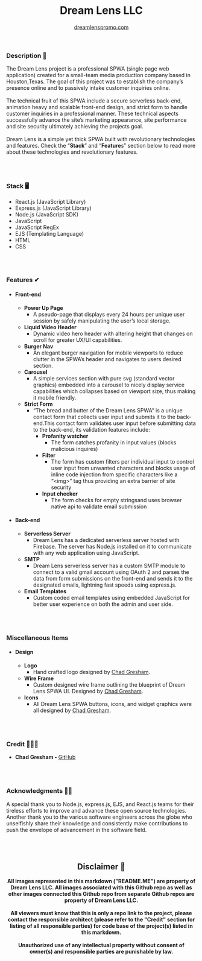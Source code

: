 <div align="center">
                <h1>Dream Lens LLC</h1>
  <a href="https://dream-lens.web.app/">dreamlenspromo.com</a>
            </div>
            <br>
            <br>
            <h3>Description 📖</h3>
                <p>The Dream Lens project is a professional SPWA (single page web application) created for a small-team media production company based in Houston,Texas. The goal of this project was to establish the company’s presence online and to passively intake customer inquiries online.
<br>
<br>
                    The technical fruit of this SPWA include a secure serverless back-end, animation heavy and scalable front-end design, and strict form to handle customer inquiries in a professional manner. These technical aspects successfully advance the site’s marketing appearance, site performance and site security ultimately achieving the projects goal.
<br>
<br>
                    Dream Lens is a simple yet thick SPWA built with revolutionary technologies and features. Check the “<strong>Stack</strong>” and “<strong>Feature</strong>s” section below to read more about these technologies and revolutionary features.
                </p>
            <br>
            <br>
            <h3>Stack 🖥</h3>
            <ul>
                <li>
                    React.js (JavaScript Library)
                </li>
                <li>
                    Express.js (JavaScript Library)
                </li>
                <li>
                    Node.js (JavaScript SDK)
                </li>
                <li>
                    JavaScript
                </li>
                <li>
                    JavaScript RegEx
                </li>
                <li>
                    EJS (Templating Language)
                </li>
                <li>
                    HTML
                </li>
                <li>
                    CSS
                </li>
            </ul>
             <br>
            <br>
            <h3>
                Features ✔︎
            </h3>
            <ul>
                <li>
                    <h4>
                        Front-end
                    </h4>
                    <ul>
                        <li>
                            <div>
                                <strong>
                                    Power Up Page
                                </strong>
                            </div>
                            <ul>
                                <li>
                                    <div>
                                        A pseudo-page that displays every 24 hours per unique user session by safely manipulating the user’s local storage.
                                    </div>
                                </li>
                            </ul>
                        </li>
                    </ul>
                    <ul>
                        <li>
                            <div>
                                <strong>
                                    Liquid Video Header
                                </strong>
                            </div>
                            <ul>
                                <li>
                                    <div>
                                        Dynamic video hero header with altering height that changes on scroll for greater UX/UI capabilities.
                                    </div>
                                </li>
                            </ul>
                        </li>
                    </ul>
                    <ul>
                        <li>
                            <div>
                                <strong>
                                    Burger Nav
                                </strong>
                            </div>
                            <ul>
                                <li>
                                    <div>
                                        An elegant burger navigation for mobile viewports to reduce clutter in the SPWA’s header and navigates to users desired section.
                                    </div>
                                </li>
                            </ul>
                        </li>
                    </ul>
                    <ul>
                        <li>
                            <div>
                                <strong>
                                    Carousel
                                </strong>
                            </div>
                            <ul>
                                <li>
                                    <div>
                                        A simple services section with pure svg (standard vector graphics) embedded into a carousel to nicely display service capabilities which collapses based on viewport size, thus making it mobile friendly.
                                    </div>
                                </li>
                            </ul>
                        </li>
                    </ul>
                    <ul>
                        <li>
                            <div>
                                <strong>
                                    Strict Form
                                </strong>
                            </div>
                            <ul>
                                <li>
                                    <div>
                                        “The bread and butter of the Dream Lens SPWA” is a unique contact form that collects user input and submits it to the back-end.This contact form validates user input before submitting data to the back-end, its validation features include:
                                    </div>
                                    <ul>
                                        <li>
                                            <div>
                                                <strong>
                                                    Profanity watcher
                                                </strong>
                                            </div>
                                            <ul>
                                                <li>
                                                    <div>
                                                        The form catches profanity in input values (blocks malicious inquires)
                                                    </div>
                                                </li>
                                            </ul>
                                        </li>
                                    </ul>
                                    <ul>
                                        <li>
                                            <div>
                                                <strong>
                                                    Filter
                                                </strong>
                                            </div>
                                            <ul>
                                                <li>
                                                    <div>
                                                        The form has custom filters per individual input to control user input from unwanted characters and blocks usage of inline code injection from specific characters like a “&lt;img&gt;” tag thus providing an extra barrier of site security
                                                    </div>
                                                </li>
                                            </ul>
                                        </li>
                                    </ul>
                                    <ul>
                                        <li>
                                            <div>
                                                <strong>
                                                    Input checker
                                                </strong>
                                            </div>
                                            <ul>
                                                <li>
                                                    <div>
                                                        The form checks for empty stringsand uses browser native api to validate email submission
                                                    </div>
                                                </li>
                                            </ul>
                                        </li>
                                    </ul>
                                </li>
                            </ul>
                        </li>
                    </ul>
                </li>
                <li>
                    <h4>
                        Back-end
                    </h4>
                    <ul>
                        <li>
                            <div>
                                <strong>
                                    Serverless Server
                                </strong>
                            </div>
                            <ul>
                                <li>
                                    <div>
                                        Dream Lens has a dedicated serverless server hosted with Firebase. The server has Node.js installed on it to communicate with any web application using JavaScript.
                                    </div>
                                </li>
                            </ul>
                        </li>
                    </ul>
                    <ul>
                        <li>
                            <div>
                                <strong>
                                    SMTP
                                </strong>
                            </div>
                            <ul>
                                <li>
                                    <div>
                                        Dream Lens serverless server has a custom SMTP module to connect to a valid gmail account using OAuth 2 and parses the data from form submissions on the front-end and sends it to the designated emails, lightning fast speeds using express.js.
                                    </div>
                                </li>
                            </ul>
                        </li>
                    </ul>
                    <ul>
                        <li>
                            <div>
                                <strong>
                                    Email Templates
                                </strong>
                            </div>
                            <ul>
                                <li>
                                    <div>
                                        Custom coded email templates using embedded JavaScript for better user experience on both the admin and user side. 
                                    </div>
                                </li>
                            </ul>
                        </li>
                    </ul>
                </li>
            </ul>
            <br>
            <br>
            <h3>
                Miscellaneous Items
            </h3>
            <ul>
                <li>
                    <h4>
                        Design
                    </h4>
                    <ul>
                        <li>
                            <div>
                                <strong>
                                    Logo
                                </strong>
                            </div>
                            <ul>
                                <li>
                                    <div>
                                        Hand crafted logo designed by <a href="https://github.com/xero-one">Chad Gresham</a>.
                                    </div>
                                </li>
                            </ul>
                        </li>
                    </ul>
                    <ul>
                        <li>
                            <div>
                                <strong>
                                    Wire Frame
                                </strong>
                            </div>
                            <ul>
                                <li>
                                    <div>Custom designed wire frame outlining the blueprint of Dream Lens SPWA UI. Designed by <a href="https://github.com/xero-one">Chad Gresham</a>.
                                    </div>
                                </li>
                            </ul>
                        </li>
                    </ul>
                    <ul>
                        <li>
                            <div>
                                <strong>
                                    Icons
                                </strong>
                            </div>
                            <ul>
                                <li>
                                    <div>
                                        All Dream Lens SPWA buttons, icons, and widget graphics were all designed by <a href="https://github.com/xero-one">Chad Gresham</a>.
                                    </div>
                                </li>
                            </ul>
                        </li>
                    </ul>
                </li>
            </ul>
            <br>
            <br>
            <h3>
                Credit 👨🏽‍💻
            </h3>
            <ul>
                <li>
                    <strong>Chad Gresham - </strong><a href="https://github.com/xero-one"><strong">GitHub</strong></a>
                </li>
            </ul>
            <br>
            <br>
            <h3>
                Acknowledgments 🙏🏻
            </h3>
            <p>
                A special thank you to Node.js, express.js, EJS, and React.js teams for their tireless efforts to improve and advance these open source technologies. Another thank you to the various software engineers across the globe who unselfishly share their knowledge and consistently make contributions to push the envelope of advancement in the software field.
            </p>
            <br>
            <br>
            <div align="center">
                <h2>
                    Disclaimer 📑
                </h2>
                <p>
                    <strong>
                        All images represented in this markdown ("README.ME") are property of Dream Lens LLC. All images associated with this Github repo as well as other images connected this Github repo from separate Github repos are property of Dream Lens LLC.
                        <br>
                        <br>
                        All viewers must know that this is only a repo link to the project, please contact the responsible architect (please refer to the "Credit" section for listing of all responsible parties) for code base of the project(s) listed in this markdown.
                        <br>
                        <br>
                        Unauthorized use of any intellectual property without consent of owner(s) and responsible parties are punishable by law.
                    </strong>
                    <br>
                    <br>
                    &zwj;
                </p>
            </div>
